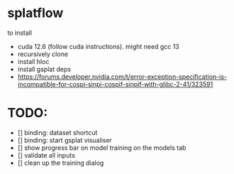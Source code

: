 # splatflow

to install
- cuda 12.6 (follow cuda instructions). might need gcc 13
- recursively clone
- install hloc
- install gsplat deps
- https://forums.developer.nvidia.com/t/error-exception-specification-is-incompatible-for-cospi-sinpi-cospif-sinpif-with-glibc-2-41/323591

# TODO:
- [] binding: dataset shortcut
- [] binding: start gsplat visualiser
- [] show progress bar on model training on the models tab
- [] validate all inputs
- [] clean up the training dialog
